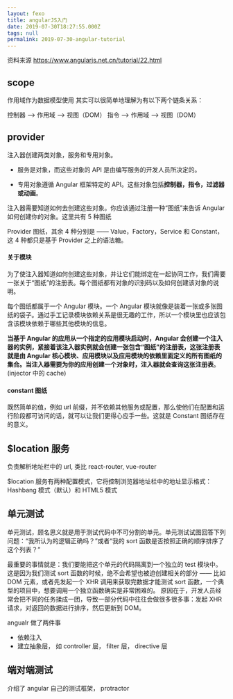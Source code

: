 ```yaml
---
layout: fexo
title: angularJS入门
date: 2019-07-30T18:27:55.000Z
tags: null
permalink: 2019-07-30-angular-tutorial
---
```


资料来源
https://www.angularjs.net.cn/tutorial/22.html

## scope

作用域作为数据模型使用
其实可以很简单地理解为有以下两个链条关系：

控制器 --> 作用域 --> 视图（DOM）
指令 --> 作用域 --> 视图（DOM）

## provider

注入器创建两类对象，服务和专用对象。

- 服务是对象，而这些对象的 API 是由编写服务的开发人员所决定的。

- 专用对象遵循 Angular 框架特定的 API。这些对象包括**控制器，指令，过滤器或动画**。

注入器需要知道如何去创建这些对象。你应该通过注册一种“图纸”来告诉 Angular 如何创建你的对象。这里共有 5 种图纸

Provider 图纸，其余 4 种分别是 —— Value，Factory，Service 和 Constant，这 4 种都只是基于 Provider 之上的语法糖。

#### 关于模块

为了使注入器知道如何创建这些对象，并让它们能绑定在一起协同工作，我们需要一张关于“图纸”的注册表。每个图纸都有对象的识别码以及如何创建该对象的说明。

每个图纸都属于一个 Angular 模块。一个 Angular 模块就像是装着一张或多张图纸的袋子。通过手工记录模块依赖关系是很无趣的工作，所以一个模块里也应该包含该模块依赖于哪些其他模块的信息。

**当基于 Angular 的应用从一个指定的应用模块启动时，Angular 会创建一个注入器的实例，紧接着该注入器实例就会创建一张包含“图纸”的注册表，这张注册表就是由 Angular 核心模块、应用模块以及应用模块的依赖里面定义的所有图纸的集合。当注入器需要为你的应用创建一个对象时，注入器就会查询这张注册表**。(injector 中的 cache)

#### constant 图纸

既然简单的值，例如 url 前缀，并不依赖其他服务或配置，那么使他们在配置和运行阶段都可访问的话，就可以让我们更得心应手一些。这就是 Constant 图纸存在的意义。

## \$location 服务

负责解析地址栏中的 url, 类比 react-router, vue-router

\$location 服务有两种配置模式，它将控制浏览器地址栏中的地址显示格式：Hashbang 模式（默认）和 HTML5 模式

## 单元测试

单元测试，顾名思义就是用于测试代码中不可分割的单元。单元测试试图回答下列问题：“我所认为的逻辑正确吗？”或者“我的 sort 函数是否按照正确的顺序排序了这个列表？”

最重要的事情就是：我们要能把这个单元的代码隔离到一个独立的 test 模块中。 这是因为我们测试 sort 函数的时候，绝不会希望也被迫创建相关的部分 —— 比如 DOM 元素，或者先发起一个 XHR 调用来获取完数据才能测试 sort 函数，一个典型的项目中，想要调用一个独立函数确实是非常困难的。 原因在于，开发人员经常会把不同的任务揉成一团，导致一部分代码中往往会做很多很多事：发起 XHR 请求，对返回的数据进行排序，然后更新到 DOM。

angualr 做了两件事

- 依赖注入
- 建立抽象层， 如 controller 层， filter 层， directive 层

## 端对端测试

介绍了 angular 自己的测试框架， protractor
